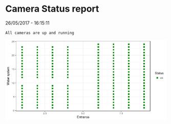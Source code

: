 Camera Status report
================
26/05/2017 - 16:15:11

    All cameras are up and running

![](camreport_files/figure-markdown_github/unnamed-chunk-2-1.png)
